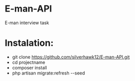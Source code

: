 # E-man-API
E-man interview task 

# Instalation:

* git clone https://github.com/silverhawk12/E-man-API.git
* cd projectname
* composer install
* php artisan migrate:refresh --seed
